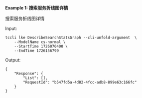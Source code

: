 **Example 1: 搜索服务折线图详情**

搜索服务折线图详情

Input: 

```
tccli lke DescribeSearchStatsGraph --cli-unfold-argument  \
    --ModelName cs-normal \
    --StartTime 1726070400 \
    --EndTime 1726156799
```

Output: 
```
{
    "Response": {
        "List": [],
        "RequestId": "b547fd5a-4d82-4fcc-adb8-899e63c166fc"
    }
}
```

